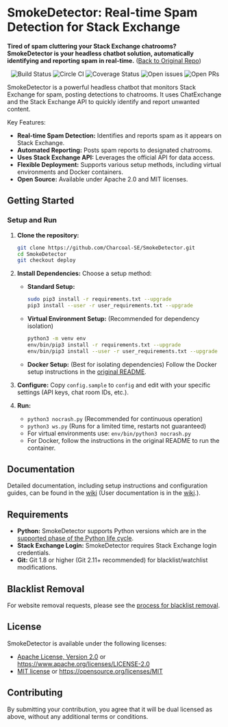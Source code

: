 # SmokeDetector: Real-time Spam Detection for Stack Exchange

**Tired of spam cluttering your Stack Exchange chatrooms? SmokeDetector is your headless chatbot solution, automatically identifying and reporting spam in real-time.** ([Back to Original Repo](https://github.com/Charcoal-SE/SmokeDetector))

<p align="center">
  <img src="https://github.com/Charcoal-SE/SmokeDetector/actions/workflows/build.yml/badge.svg?query=branch%3Amaster" alt="Build Status">
  <img src="https://circleci.com/gh/Charcoal-SE/SmokeDetector.svg?style=shield" alt="Circle CI">
  <img src="https://coveralls.io/repos/github/Charcoal-SE/SmokeDetector/badge.svg?branch=master" alt="Coverage Status">
  <img src="https://img.shields.io/github/issues/Charcoal-SE/SmokeDetector.svg" alt="Open issues">
  <img src="https://img.shields.io/github/issues-pr/Charcoal-SE/SmokeDetector.svg" alt="Open PRs">
</p>

SmokeDetector is a powerful headless chatbot that monitors Stack Exchange for spam, posting detections to chatrooms. It uses ChatExchange and the Stack Exchange API to quickly identify and report unwanted content.

Key Features:

*   **Real-time Spam Detection:** Identifies and reports spam as it appears on Stack Exchange.
*   **Automated Reporting:** Posts spam reports to designated chatrooms.
*   **Uses Stack Exchange API:** Leverages the official API for data access.
*   **Flexible Deployment:** Supports various setup methods, including virtual environments and Docker containers.
*   **Open Source:**  Available under Apache 2.0 and MIT licenses.

## Getting Started

### Setup and Run

1.  **Clone the repository:**
    ```bash
    git clone https://github.com/Charcoal-SE/SmokeDetector.git
    cd SmokeDetector
    git checkout deploy
    ```
2.  **Install Dependencies:**  Choose a setup method:

    *   **Standard Setup:**
        ```bash
        sudo pip3 install -r requirements.txt --upgrade
        pip3 install --user -r user_requirements.txt --upgrade
        ```
    *   **Virtual Environment Setup:**  (Recommended for dependency isolation)
        ```bash
        python3 -m venv env
        env/bin/pip3 install -r requirements.txt --upgrade
        env/bin/pip3 install --user -r user_requirements.txt --upgrade
        ```
    *   **Docker Setup:** (Best for isolating dependencies) Follow the Docker setup instructions in the [original README](https://github.com/Charcoal-SE/SmokeDetector).
3.  **Configure:** Copy `config.sample` to `config` and edit with your specific settings (API keys, chat room IDs, etc.).
4.  **Run:**
    *   `python3 nocrash.py` (Recommended for continuous operation)
    *   `python3 ws.py` (Runs for a limited time, restarts not guaranteed)
    *   For virtual environments use: `env/bin/python3 nocrash.py`
    *   For Docker, follow the instructions in the original README to run the container.

## Documentation

Detailed documentation, including setup instructions and configuration guides, can be found in the [wiki](https://charcoal-se.org/smokey) (User documentation is in the [wiki](https://charcoal-se.org/smokey).).

## Requirements

*   **Python:** SmokeDetector supports Python versions which are in the [supported phase of the Python life cycle](https://devguide.python.org/versions/).
*   **Stack Exchange Login:** SmokeDetector requires Stack Exchange login credentials.
*   **Git:**  Git 1.8 or higher (Git 2.11+ recommended) for blacklist/watchlist modifications.

## Blacklist Removal

For website removal requests, please see the [process for blacklist removal](https://charcoal-se.org/smokey/Process-for-blacklist-removal).

## License

SmokeDetector is available under the following licenses:

*   [Apache License, Version 2.0](LICENSE-APACHE) or <https://www.apache.org/licenses/LICENSE-2.0>
*   [MIT license](LICENSE-MIT) or <https://opensource.org/licenses/MIT>

## Contributing

By submitting your contribution, you agree that it will be dual licensed as above, without any additional terms or conditions.